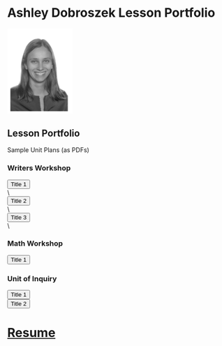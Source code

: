 # Ashley Dobroszek Lesson Portfolio



<img src="photo.PNG" alt="drawing" width="150"/>



## Lesson Portfolio

Sample Unit Plans (as PDFs)



### Writers Workshop

<form action="https://www.w3docs.com/" method="get" target="_blank">
         <button type="submit">Title 1</button>
      </form> \

<form action="https://www.w3docs.com/" method="get" target="_blank">
         <button type="submit">Title 2</button>
      </form> \

<form action="https://www.w3docs.com/" method="get" target="_blank">
         <button type="submit">Title 3</button>
      </form> \

### Math Workshop

<form action="https://www.w3docs.com/" method="get" target="_blank">
         <button type="submit">Title 1</button>
      </form>


### Unit of Inquiry

<form action="https://www.w3docs.com/" method="get" target="_blank">
         <button type="submit">Title 1</button>
      </form>

<form action="https://www.w3docs.com/" method="get" target="_blank">
         <button type="submit">Title 2</button>
      </form>


# [Resume](Resume_Ashley_Dobroszek.pdf)
